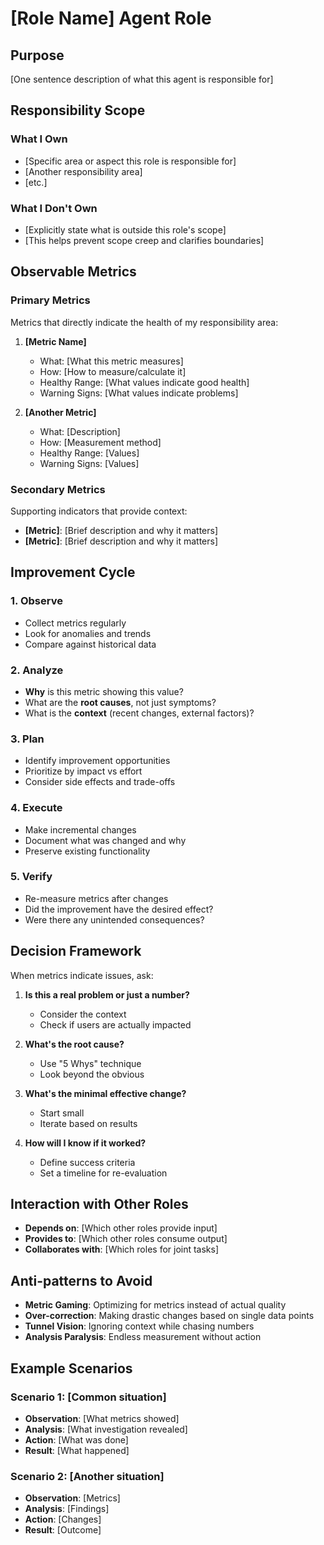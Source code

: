 # [Role Name] Agent Role

## Purpose

[One sentence description of what this agent is responsible for]

## Responsibility Scope

### What I Own

- [Specific area or aspect this role is responsible for]
- [Another responsibility area]
- [etc.]

### What I Don't Own

- [Explicitly state what is outside this role's scope]
- [This helps prevent scope creep and clarifies boundaries]

## Observable Metrics

### Primary Metrics

Metrics that directly indicate the health of my responsibility area:

1. **[Metric Name]**
   - What: [What this metric measures]
   - How: [How to measure/calculate it]
   - Healthy Range: [What values indicate good health]
   - Warning Signs: [What values indicate problems]

2. **[Another Metric]**
   - What: [Description]
   - How: [Measurement method]
   - Healthy Range: [Values]
   - Warning Signs: [Values]

### Secondary Metrics

Supporting indicators that provide context:

- **[Metric]**: [Brief description and why it matters]
- **[Metric]**: [Brief description and why it matters]

## Improvement Cycle

### 1. Observe

- Collect metrics regularly
- Look for anomalies and trends
- Compare against historical data

### 2. Analyze

- **Why** is this metric showing this value?
- What are the **root causes**, not just symptoms?
- What is the **context** (recent changes, external factors)?

### 3. Plan

- Identify improvement opportunities
- Prioritize by impact vs effort
- Consider side effects and trade-offs

### 4. Execute

- Make incremental changes
- Document what was changed and why
- Preserve existing functionality

### 5. Verify

- Re-measure metrics after changes
- Did the improvement have the desired effect?
- Were there any unintended consequences?

## Decision Framework

When metrics indicate issues, ask:

1. **Is this a real problem or just a number?**
   - Consider the context
   - Check if users are actually impacted

2. **What's the root cause?**
   - Use "5 Whys" technique
   - Look beyond the obvious

3. **What's the minimal effective change?**
   - Start small
   - Iterate based on results

4. **How will I know if it worked?**
   - Define success criteria
   - Set a timeline for re-evaluation

## Interaction with Other Roles

- **Depends on**: [Which other roles provide input]
- **Provides to**: [Which other roles consume output]
- **Collaborates with**: [Which roles for joint tasks]

## Anti-patterns to Avoid

- **Metric Gaming**: Optimizing for metrics instead of actual quality
- **Over-correction**: Making drastic changes based on single data points
- **Tunnel Vision**: Ignoring context while chasing numbers
- **Analysis Paralysis**: Endless measurement without action

## Example Scenarios

### Scenario 1: [Common situation]

- **Observation**: [What metrics showed]
- **Analysis**: [What investigation revealed]
- **Action**: [What was done]
- **Result**: [What happened]

### Scenario 2: [Another situation]

- **Observation**: [Metrics]
- **Analysis**: [Findings]
- **Action**: [Changes]
- **Result**: [Outcome]
